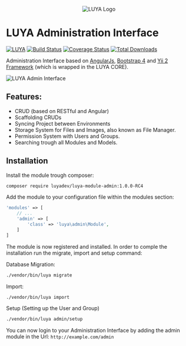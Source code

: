 <p align="center">
  <img src="https://luya.io/img/logo_destructed.png" alt="LUYA Logo"/>
</p>

LUYA Administration Interface
==========

[![LUYA](https://img.shields.io/badge/Powered%20by-LUYA-brightgreen.svg)](https://luya.io)
[![Build Status](https://travis-ci.org/luyadev/luya-module-admin.svg?branch=master)](https://travis-ci.org/luyadev/luya-module-admin)
[![Coverage Status](https://coveralls.io/repos/github/luyadev/luya-module-admin/badge.svg?branch=master)](https://coveralls.io/github/luyadev/luya-module-admin?branch=master)
[![Total Downloads](https://poser.pugx.org/luyadev/luya-module-admin/downloads)](https://packagist.org/packages/luyadev/luya-module-admin)

Administration Interface based on [AngularJs](https://angularjs.org/), [Bootstrap 4](https://getbootstrap.com) and [Yii 2 Framework](http://www.yiiframework.com/) (which is wrapped in the LUYA CORE).

![LUYA Admin Interface](https://raw.githubusercontent.com/luyadev/luya-module-admin/master/luya_admin.png)

## Features:

+ CRUD (based on RESTful and Angular)
+ Scaffolding CRUDs
+ Syncing Project between Environments
+ Storage System for Files and Images, also known as File Manager.
+ Permission System with Users and Groups.
+ Searching trough all Modules and Models.

## Installation

Install the module trough composer:

```sh
composer require luyadev/luya-module-admin:1.0.0-RC4
```

Add the module to your configuration file within the modules section:

```php
'modules' => [
    // ...
    'admin' => [
        'class' => 'luya\admin\Module',
    ]
]
```

The module is now registered and installed. In order to comple the installation run the migrate, import and setup command:

Database Migration:

```sh
./vendor/bin/luya migrate
```

Import:

```sh
./vendor/bin/luya import
```

Setup (Setting up the User and Group)

```sh
./vendor/bin/luya admin/setup
```

You can now login to your Administration Interface by adding the admin module in the Url: `http://example.com/admin`